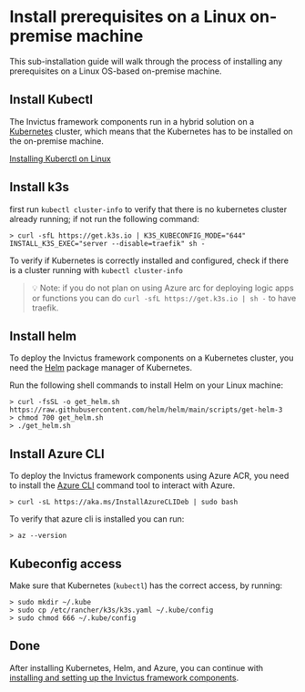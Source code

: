 # Install prerequisites on a Linux on-premise machine
This sub-installation guide will walk through the process of installing any prerequisites on a Linux OS-based on-premise machine.

## Install Kubectl
The Invictus framework components run in a hybrid solution on a [Kubernetes](https://kubernetes.io/docs/concepts/overview/) cluster, which means that the Kubernetes has to be installed on the on-premise machine.

[Installing Kuberctl on Linux](https://kubernetes.io/docs/tasks/tools/install-kubectl-linux/)

## Install k3s
first run `kubectl cluster-info` to verify that there is no kubernetes cluster already running; if not run the following command:
```shell
> curl -sfL https://get.k3s.io | K3S_KUBECONFIG_MODE="644" INSTALL_K3S_EXEC="server --disable=traefik" sh -
```

To verify if Kubernetes is correctly installed and configured, check if there 
is a cluster running with `kubectl cluster-info`

> 💡 Note: if you do not plan on using Azure arc for deploying logic apps or functions you can do `curl -sfL https://get.k3s.io | sh -` to have traefik.

## Install helm
To deploy the Invictus framework components on a Kubernetes cluster, you need the [Helm](https://helm.sh/) package manager of Kubernetes.

Run the following shell commands to install Helm on your Linux machine:

```shell
> curl -fsSL -o get_helm.sh https://raw.githubusercontent.com/helm/helm/main/scripts/get-helm-3
> chmod 700 get_helm.sh
> ./get_helm.sh
```

## Install Azure CLI
To deploy the Invictus framework components using Azure ACR, you need to install the [Azure CLI](https://learn.microsoft.com/en-us/cli/azure/what-is-azure-cli) command tool to interact with Azure.

```shell
> curl -sL https://aka.ms/InstallAzureCLIDeb | sudo bash
```
To verify that azure cli is installed you can run:
```shell
> az --version
```
## Kubeconfig access
Make sure that Kubernetes (`kubectl`) has the correct access, by running:
```shell
> sudo mkdir ~/.kube
> sudo cp /etc/rancher/k3s/k3s.yaml ~/.kube/config
> sudo chmod 666 ~/.kube/config
```

## Done
After installing Kubernetes, Helm, and Azure, you can continue with [installing and setting up the Invictus framework components](../installguide.md). 